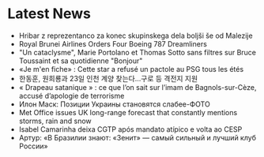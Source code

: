 # Latest News
-  Hribar z reprezentanco za konec skupinskega dela boljši še od Malezije
-  Royal Brunei Airlines Orders Four Boeing 787 Dreamliners
-  "Un cataclysme", Marie Portolano et Thomas Sotto sans filtres sur Bruce Toussaint et sa quotidienne "Bonjour"
-  «Je m'en fiche» : Cette star a refusé un pactole au PSG tous les étés
-  한동훈, 원희룡과 23일 인천 계양 찾는다…구로 등 격전지 지원
-  « Drapeau satanique » : ce que l’on sait sur l’imam de Bagnols-sur-Cèze, accusé d’apologie de terrorisme
-  Илон Маск: Позиции Украины становятся слабее-ФОТО
-  Met Office issues UK long-range forecast that constantly mentions storms, rain and snow
-  Isabel Camarinha deixa CGTP após mandato atípico e volta ao CESP
-  Артур: «В Бразилии знают: «Зенит» — самый сильный и лучший клуб России»
